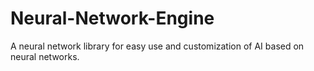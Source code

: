 # Neural-Network-Engine
A neural network library for easy use and customization of AI based on neural networks.
